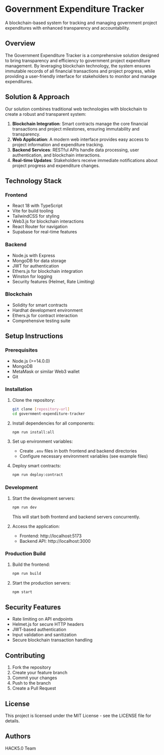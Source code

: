 # Government Expenditure Tracker

A blockchain-based system for tracking and managing government project expenditures with enhanced transparency and accountability.

## Overview

The Government Expenditure Tracker is a comprehensive solution designed to bring transparency and efficiency to government project expenditure management. By leveraging blockchain technology, the system ensures immutable records of all financial transactions and project progress, while providing a user-friendly interface for stakeholders to monitor and manage expenditures.

## Solution & Approach

Our solution combines traditional web technologies with blockchain to create a robust and transparent system:

1. **Blockchain Integration**: Smart contracts manage the core financial transactions and project milestones, ensuring immutability and transparency.
2. **Web Application**: A modern web interface provides easy access to project information and expenditure tracking.
3. **Backend Services**: RESTful APIs handle data processing, user authentication, and blockchain interactions.
4. **Real-time Updates**: Stakeholders receive immediate notifications about project progress and expenditure changes.

## Technology Stack

### Frontend
- React 18 with TypeScript
- Vite for build tooling
- TailwindCSS for styling
- Web3.js for blockchain interactions
- React Router for navigation
- Supabase for real-time features

### Backend
- Node.js with Express
- MongoDB for data storage
- JWT for authentication
- Ethers.js for blockchain integration
- Winston for logging
- Security features (Helmet, Rate Limiting)

### Blockchain
- Solidity for smart contracts
- Hardhat development environment
- Ethers.js for contract interaction
- Comprehensive testing suite

## Setup Instructions

### Prerequisites
- Node.js (>=14.0.0)
- MongoDB
- MetaMask or similar Web3 wallet
- Git

### Installation

1. Clone the repository:
   ```bash
   git clone [repository-url]
   cd government-expenditure-tracker
   ```

2. Install dependencies for all components:
   ```bash
   npm run install:all
   ```

3. Set up environment variables:
   - Create `.env` files in both frontend and backend directories
   - Configure necessary environment variables (see example files)

4. Deploy smart contracts:
   ```bash
   npm run deploy:contract
   ```

### Development

1. Start the development servers:
   ```bash
   npm run dev
   ```
   This will start both frontend and backend servers concurrently.

2. Access the application:
   - Frontend: http://localhost:5173
   - Backend API: http://localhost:3000

### Production Build

1. Build the frontend:
   ```bash
   npm run build
   ```

2. Start the production servers:
   ```bash
   npm start
   ```

## Security Features

- Rate limiting on API endpoints
- Helmet.js for secure HTTP headers
- JWT-based authentication
- Input validation and sanitization
- Secure blockchain transaction handling

## Contributing

1. Fork the repository
2. Create your feature branch
3. Commit your changes
4. Push to the branch
5. Create a Pull Request

## License

This project is licensed under the MIT License - see the LICENSE file for details.

## Authors

HACK5.0 Team 